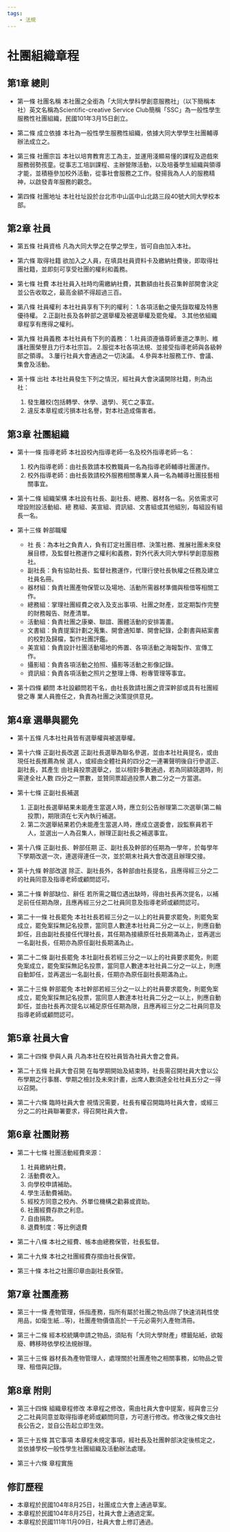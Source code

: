 ```yaml
---
tags:
    - 法規
---
```

# 社團組織章程

## 第1章 總則

- 第一條 社團名稱
本社團之全銜為「大同大學科學創意服務社」（以下簡稱本社）英文名稱為Scientific-creative Service Club簡稱「SSC」為一般性學生服務性社團組織，民國101年3月15日創立。

- 第二條 成立依據
本社為一般性學生服務性組織，依據大同大學學生社團輔導辦法成立之。

- 第三條 社團宗旨
本社以培育教育志工為主，並運用淺顯易懂的課程及遊戲來服務弱勢孩童。從事志工培訓課程、主辦營隊活動，以及培養學生組織與領導才能，並積極參加校外活動，從事社會服務之工作。發揚我為人人的服務精神，以啟發青年服務的觀念。
- 第四條 社團地址
本社社址設於台北市中山區中山北路三段40號大同大學校本部。

## 第2章 社員

- 第五條 社員資格
凡為大同大學之在學之學生，皆可自由加入本社。

- 第六條 取得社籍
欲加入之人員，在填具社員資料卡及繳納社費後，即取得社團社籍，並即刻可享受社團的權利和義務。

- 第七條 社費
本社社員入社時均需繳納社費，其數額由社長召集幹部開會決定並公告收取之，最高金額不得超過三百。

- 第八條 社員權利
本社社員享有下列的權利：
1.各項活動之優先錄取權及特惠優待權。
2.正副社長及各幹部之選舉權及被選舉權及罷免權。
3.其他依組織章程享有應得之權利。

- 第九條 社員義務
本社社員有下列的義務：
1.社員須遵循尊師重道之準則、維護社團榮譽且力行本社宗旨。
2.服從本社各項法規、並接受指導老師與各級幹部之領導。
3.屢行社員大會通過之一切決議。
4.參與本社服務工作、會議、集會及活動。

- 第十條 出社
本社社員發生下列之情況，經社員大會決議開除社籍，則為出社：
    1. 發生離校(包括轉學、休學、退學)、死亡之事宜。
    2. 違反本章程或污損本社名譽，對本社造成傷害者。

## 第3章 社團組織

- 第十一條 指導老師
本社設校內指導老師一名及校外指導老師一名：
    1. 校內指導老師：由社長敦請本校教職員一名為指導老師輔導社團運作。
    2. 校外指導老師：由社長敦請校外服務相關專業人員一名為輔導社團技藝相關事宜。

- 第十二條 組織架構
本社設有社長、副社長、總務、器材各一名。另依需求可增設附設活動組、總
務組、美宣組、資訊組、文書組或其他組別，每組設有組長一名。

- 第十三條 幹部職權
  - 社 長：為本社之負責人，負有訂定社團目標、決策社務、推展社團未來發展目標，及監督社務運作之權利和義務，對外代表大同大學科學創意服務社。
  - 副社長：負有協助社長、監督社務運作，代理行使社長執權之任務及建立社員名冊。
  - 器材組：負責社團產物保管以及場地、活動所需器材準備與租借等相關工作。
  - 總務組：掌理社團經費之收入及支出事項、社團之財產，並定期製作完整的財務報告、財產清單。
  - 活動組：負責社團之康樂、聯誼、團體活動的安排籌畫。
  - 文書組：負責提案計劃之蒐集、開會通知單、開會紀錄，企劃書與結案書的校對及歸檔，製作社團評鑑。
  - 美宣組：負責設計社團活動場地的佈置、各項活動之海報製作、宣傳工作。
  - 攝影組：負責各項活動之拍照、攝影等活動之影像記錄。
  - 資訊組：負責各項活動之照片之整理上傳、粉專管理等事宜。

- 第十四條 顧問
本社設顧問若干名，由社長敦請社團之資深幹部或具有社團經營之專
業人員擔任之，負責為社團之決策提供意見。

## 第4章 選舉與罷免

- 第十五條 凡本社社員皆有選舉權與被選舉權。

- 第十六條 正副社長改選
正副社長選舉為聯名參選，並由本社社員提名，或由現任社長推薦為候
選人，或經由全體社員的四分之一連署聲明後自行參選正、副社長，其產生
由社員投票選舉之，並以相對多數通過，若為同額競選時，則需達全社人數
四分之一票數，並贊同票超過投票人數二分之一方當選。

- 第十七條 正副社長補選
    1. 正副社長選舉結果未能產生當選人時，應立刻公告辦理第二次選舉(第二輪投票)，期限須在七天內執行補選。
    2. 第二次選舉結果若仍未能產生當選人時，應成立選委會，設監察員若干人，並選出一人為召集人，辦理正副社長之補選事宜。

- 第十八條 正副社長、幹部任期
正、副社長及幹部的任期為一學年，於每學年下學期改選一次，連選得連任一次，並於期末社員大會改選且辦理交接。

- 第十九條 幹部改選
除正、副社長外，各幹部由社長提名，且應得經三分之二的社員同意及指導老師或顧問認可。

- 第二十條 幹部缺位、辭任
若所需之職位遇出缺時，得由社長再次提名，以補足前任任期為限，且應再經三分之二社員同意及指導老師或顧問認可。

- 第二十一條 社長罷免
本社社長若經三分之一以上的社員要求罷免，則罷免案成立，罷免案採無記名投票，當同意人數達本社社員二分之一以上，則應自動卸任，且由副社長接任代理社長，其任期為接續原任社長期滿為止，並再選出一名副社長，任期亦為原任副社長期滿為止。

- 第二十二條 副社長罷免
本社副社長若經三分之一以上的社員要求罷免，則罷免案成立，罷免案採無記名投票，當同意人數達本社社員二分之一以上，則應自動卸任，並再選出一名副社長，任期亦為原任副社長期滿為止。

- 第二十三條 幹部罷免
本社幹部若經三分之一以上的社員要求罷免，則罷免案成立，罷免案採無記名投票，當同意人數達本社社員二分之一以上，則應自動卸任，並由社長再次提名以補足原任任期為限，且應再經三分之二社員同意及指導老師或顧問認可。

## 第5章 社員大會

- 第二十四條 參與人員
凡為本社在校社員皆為社員大會之會員。

- 第二十五條 社員大會召開
在每學期開始及結束時，社長需召開社員大會以公布學期之行事曆、學期之檢討及未來計畫，出席人數須達全社社員五分之一得以召開。

- 第二十六條 臨時社員大會
視情況需要，社長有權召開臨時社員大會，或經三分之二的社員聯署要求，得召開社員大會。

## 第6章 社團財務

- 第二十七條 社團活動經費來源：
    1. 社員繳納社費。
    2. 活動費收入。
    3. 向學校申請補助。
    4. 學生活動費補助。
    5. 經校方同意之校內、外單位機構之勸募或資助。
    6. 社團經費存款之利息。
    7. 自由捐款。
    8. 退費制度：等比例退費

- 第二十八條 本社之經費、帳本由總務保管，社長監督。

- 第二十九條 本社之社團經費存摺由社長保管。

- 第三十條 本社之社團印章由副社長保管。

## 第7章 社團產務

- 第三十一條 產物管理，係指產務，指所有屬於社團之物品(除了快速消耗性使用品，如衛生紙…等)，社團產物價值高於一千元必需列入產物清冊。

- 第三十二條 經本校統購申請之物品，須貼有「大同大學財產」標籤貼紙，欲報廢、轉移時依學校法規辦理。

- 第三十三條 器材長為產物管理人，處理關於社團產物之相關事務，如物品之管理、租借與記錄。

## 第8章 附則

- 第三十四條 組織章程修改
本章程之修改，需由社員大會中提案，經與會三分之二社員同意並取得指導老師或顧問同意，方可進行修改。修改後之條文由社長公告之，並自公告起立即生效。

- 第三十五條 其它事項
本章程未規定事項，經社長及社團幹部決定後核定之，並依據學校一般性學生社團組織及活動辦法處理。

- 第三十六條 章程實施

## 修訂歷程

- 本章程於民國104年8月25日，社團成立大會上通過草案。
- 本章程於民國104年8月25日，社員大會上通過定案。
- 本章程於民國111年11月09日，社員大會上修訂通過。
